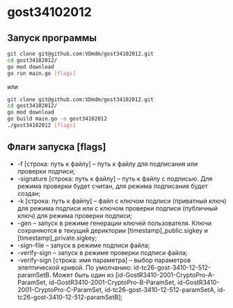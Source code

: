 # gost34102012
## Запуск программы
```sh
git clone git@github.com:VDmdm/gost34102012.git
cd gost34102012/
go mod download
go run main.go [flags]
```
или
```sh
git clone git@github.com:VDmdm/gost34102012.git
cd gost34102012/
go mod download
go build main.go -o gost34102012
./gost34102012 [flags]
```
## Флаги запуска [flags]
- -f [строка: путь к файлу] – путь к файлу для подписания или проверки подписи;
- -signature [строка: путь к файлу] – путь к файлу с подписью. Для режима проверки будет считан, для режима подписания будет создан;
- -k [строка: путь к файлу] – файл с ключом подписи (приватный ключ) для режима подписи или с ключом проверки подписи (публичный ключ) для режима проверки подписи;
- -gen – запуск в режиме генерации ключей пользователя.  Ключи сохраняются в текущий дериктории [timestamp]_public.sigkey и [timestamp]_private.sigkey;
- -sign-file – запуск в режиме подписи файла;
- -verify-sign – запуск в режиме проверки подписи файла;
- -verify-sign [строка: имя параметра] – выбор параметров элептической кривой. По умолчанию: id-tc26-gost-3410-12-512-paramSetB. Может быть один из [id-GostR3410-2001-CryptoPro-A-ParamSet, id-GostR3410-2001-CryptoPro-B-ParamSet, id-GostR3410-2001-CryptoPro-C-ParamSet, id-tc26-gost-3410-12-512-paramSetA, id-tc26-gost-3410-12-512-paramSetB];